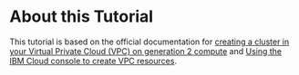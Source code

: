 # About this Tutorial

This tutorial is based on the official documentation for [creating a cluster in your Virtual Private Cloud (VPC) on generation 2 compute](https://cloud.ibm.com/docs/containers?topic=containers-vpc_ks_tutorial) and [Using the IBM Cloud console to create VPC resources](https://cloud.ibm.com/docs/vpc?topic=vpc-creating-a-vpc-using-the-ibm-cloud-console).
